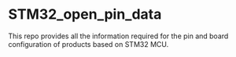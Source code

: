 # STM32_open_pin_data
This repo provides all the information required for the pin and board configuration of products based on STM32 MCU.
